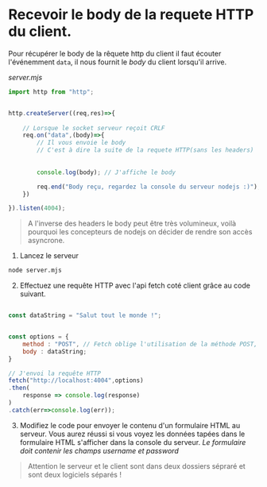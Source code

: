 # Recevoir le body de la requete HTTP du client.

Pour récupérer le body de la rêquete http du client il faut écouter l'événemment `data`, il nous fournit le *body* du client lorsqu'il arrive.

*server.mjs*
```js
import http from "http";


http.createServer((req,res)=>{
    
    // Lorsque le socket serveur reçoit CRLF
    req.on("data",(body)=>{
        // Il vous envoie le body
        // C'est à dire la suite de la requete HTTP(sans les headers)
        
        
        console.log(body); // J'affiche le body

        req.end("Body reçu, regardez la console du serveur nodejs :)");
    })

}).listen(4004);
```

> A l'inverse des headers le body peut être très volumineux, voilà pourquoi les concepteurs de nodejs on décider de rendre son accès asyncrone.

1. Lancez le serveur

```bash
node server.mjs
```

2. Effectuez une requête HTTP avec l'api fetch coté client grâce au code suivant.

```js

const dataString = "Salut tout le monde !";


const options = {
    method : "POST", // Fetch oblige l'utilisation de la méthode POST,
    body : dataString;
}

// J'envoi la requête HTTP
fetch("http://localhost:4004",options)
.then(
    response => console.log(response)
)
.catch(err=>console.log(err));
```

3. Modifiez le code pour envoyer le contenu d'un formulaire HTML au serveur. Vous aurez réussi si vous voyez les données tapées dans le formulaire HTML s'afficher dans la console du serveur. *Le formulaire doit contenir les champs username et password*

> Attention le serveur et le client sont dans deux dossiers sépraré et sont deux logiciels séparés !